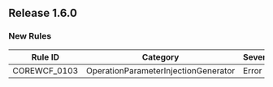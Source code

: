 ﻿## Release 1.6.0

### New Rules

| Rule ID      | Category                             | Severity | Notes                                             |
|--------------|--------------------------------------|----------|---------------------------------------------------|
| COREWCF_0103 | OperationParameterInjectionGenerator | Error    | COREWCF_0103_OperationParameterInjectionGenerator |
